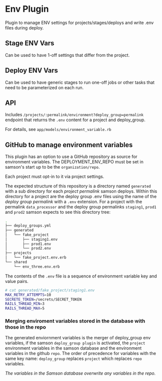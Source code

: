 # Env Plugin

Plugin to manage ENV settings for projects/stages/deploys and write .env files during deploy.

## Stage ENV Vars

Can be used to have 1-off settings that differ from the project.

## Deploy ENV Vars

Can be used to have generic stages to run one-off jobs or other tasks that need to be parameterized on each run.

## API

Includes `/projects/:permalink/environment?deploy_group=permalink` endpoint that returns the `.env` content
for a project and deploy_group.

For details, see `app/models/environment_variable.rb`

## GitHub to manage environment variables

This plugin has an option to use a GitHub repository as source for environment variables.
The DEPLOYMENT_ENV_REPO must be set in samson's start up to be the `organization/repo`.   

Each project must opt-in to it via project settings.

The expected structure of this repository is a directory named `generated` with a sub directory for each
_project permalink_ samson deploys.  Within this directory for a project are the deploy group .env files using the name
of the _deploy group permalink_ with a `.env` extension.  For a project with the permalink `data_processor` and
the deploy group permalinks `staging1`, `prod1` and `prod2` samson expects to see this directory tree:
```bash
.
├── deploy_groups.yml
├── generated
│   └── fake_project
│       ├── staging1.env
│       ├── prod1.env
│       └── prod2.env
├── projects
│   └── fake_project.env.erb
└── shared
    └── env_three.env.erb
```
The contents of the `.env` file is a sequence of environment variable key and value pairs.
```bash
# cat generated/fake_project/staging1.env
MAX_RETRY_ATTEMPTS=10
SECRETE_TOKEN=/secrets/SECRET_TOKEN
RAILS_THREAD_MIN=3
RAILS_THREAD_MAX=5
```

### Merging enviroment variables stored in the database with those in the repo

The generated enviornment variables is the merger of deploy_group env variables, if the samson `deploy_group plugin` is
activated, the `project` environment variables in the samson database and the environment variables in the github `repo`.
The order of precedence for variables with the same key name: `deploy_group` replaces `project` which replaces `repo` variables.

*The variables in the Samson database overwrite any variables in the repo.*
